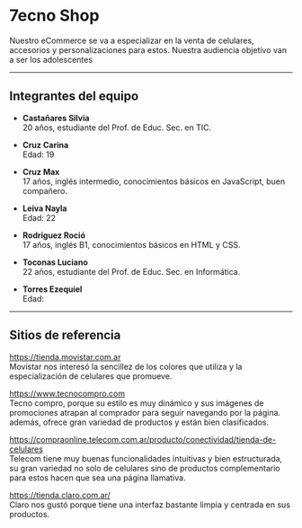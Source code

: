 # 7ecno Shop

Nuestro eCommerce se va a especializar en la venta de celulares, accesorios y personalizaciones para estos. Nuestra audiencia objetivo van a ser los adolescentes

<hr>

## Integrantes del equipo

- **Castañares Silvia**<br>
20 años, estudiante del Prof. de Educ. Sec. en TIC.

- **Cruz Carina**<br>
Edad: 19

- **Cruz Max**<br>
17 años, inglés intermedio, conocimientos básicos en JavaScript, buen compañero.

- **Leiva Nayla**<br>
Edad: 22

- **Rodríguez Roció**<br>
17 años, inglés B1, conocimientos básicos en HTML y CSS.

- **Toconas Luciano**<br>
22 años, estudiante del Prof. de Educ. Sec. en Informática.

- **Torres Ezequiel**<br>
Edad:

<hr>

## Sitios de referencia

https://tienda.movistar.com.ar<br>
Movistar nos interesó la sencillez de los colores que utiliza y la especialización de celulares que promueve.

https://www.tecnocompro.com<br>
Tecno compro, porque su estilo es muy dinámico y sus imágenes de promociones atrapan al comprador para seguir navegando por la página. además, ofrece gran variedad de productos y están bien clasificados.

https://compraonline.telecom.com.ar/producto/conectividad/tienda-de-celulares<br>
Telecom tiene muy buenas funcionalidades intuitivas y bien estructurada, su gran variedad no solo de celulares sino de productos complementario para estos hacen que sea una página llamativa.

https://tienda.claro.com.ar/<br>
Claro nos gustó porque tiene una interfaz bastante limpia y centrada en sus productos.